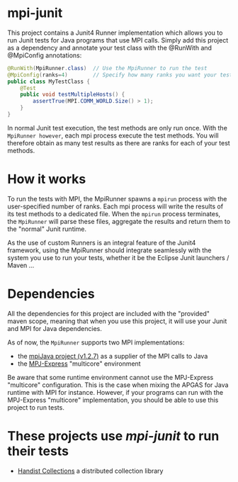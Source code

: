 # mpi-junit

This project contains a Junit4 Runner implementation which allows you to run
Junit tests for Java programs that use MPI calls. Simply add this project as a 
dependency and annotate your test class with the @RunWith and @MpiConfig annotations: 

```java
@RunWith(MpiRunner.class)  // Use the MpiRunner to run the test
@MpiConfig(ranks=4)        // Specify how many ranks you want your test to run with
public class MyTestClass {
	@Test
	public void testMultipleHosts() {
		assertTrue(MPI.COMM_WORLD.Size() > 1);
	}
}
```

In normal Junit test execution, the test methods are only run once. With the 
`MpiRunner however`, each mpi process execute the test methods. You will therefore 
obtain as many test results as there are ranks for each of your test methods. 

# How it works

To run the tests with MPI, the MpiRunner spawns a `mpirun` process with the 
user-specified number of ranks. Each mpi process will write the results of its 
test methods to a dedicated file. When the `mpirun` process terminates, the 
`MpiRunner` will parse these files, aggregate the results and return them to
the "normal" Junit runtime. 

As the use of custom Runners is an integral feature of the Junit4 framework, 
using the MpiRunner should integrate seamlessly with the system you use to run
your tests, whether it be the Eclipse Junit launchers / Maven ... 

# Dependencies

All the dependencies for this project are included with the "provided" maven 
scope, meaning that when you use this project, it will use your Junit and MPI 
for Java dependencies. 

As of now, the `MpiRunner` supports two MPI implementations:

+ the [mpiJava project (v1.2.7)](https://sourceforge.net/projects/mpijava/) as a 
supplier of the MPI calls to Java
+ the [MPJ-Express](http://mpj-express.org/) "multicore" environment

Be aware that some runtime environment cannot use the MPJ-Express "multicore" configuration.
This is the case when mixing the APGAS for Java runtime with MPI for instance.
However, if your programs can run with the MPJ-Express "multicore" implementation,
you should be able to use this project to run tests.

# These projects use *mpi-junit* to run their tests

+ [Handist Collections](https://handist.github.io/handistCollections/) a distributed
collection library
